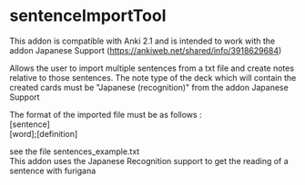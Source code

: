 # sentenceImportTool
This addon is compatible with Anki 2.1 and is intended to work with the addon Japanese Support (https://ankiweb.net/shared/info/3918629684)

Allows the user to import multiple sentences from a txt file and create notes relative to those sentences. The note type of the deck which will contain the created cards must be "Japanese (recognition)" from the addon Japanese Support

The format of the imported file must be as follows :  
[sentence]  
[word];[definition]  
  
see the file sentences_example.txt  
This addon uses the Japanese Recognition support to get the reading of a sentence with furigana
